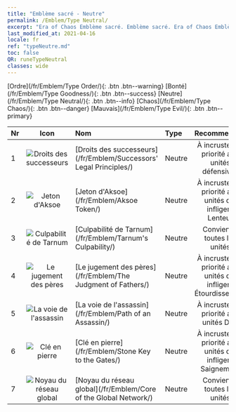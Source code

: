```yaml
---
title: "Emblème sacré - Neutre"
permalink: /Emblem/Type Neutral/
excerpt: "Era of Chaos Emblème sacré. Emblème sacré. Era of Chaos Emblème sacré Neutre. Era of Chaos Neutre"
last_modified_at: 2021-04-16
locale: fr
ref: "typeNeutre.md"
toc: false
QR: runeTypeNeutral
classes: wide
---
```


  [Ordre](/fr/Emblem/Type Order/){: .btn .btn--warning}   [Bonté](/fr/Emblem/Type Goodness/){: .btn .btn--success}   [Neutre](/fr/Emblem/Type Neutral/){: .btn .btn--info}   [Chaos](/fr/Emblem/Type Chaos/){: .btn .btn--danger}   [Mauvais](/fr/Emblem/Type Evil/){: .btn .btn--primary} 

  |  Nr  | Icon |             Nom            |    Type    |   Recommended   |
  |:-----|:--:|:----------------------------|:-----------|:---------------:|
  | 1 | ![Droits des successeurs](/images/r/rune_icon_306.png) | [Droits des successeurs](/fr/Emblem/Successors' Legal Principles/) | Neutre | À incruster en priorité aux unités défensives | 
  | 2 | ![Jeton d'Aksoe](/images/r/rune_icon_303.png) | [Jeton d'Aksoe](/fr/Emblem/Aksoe Token/) | Neutre | À incruster en priorité aux unités qui infligent Lenteur | 
  | 3 | ![Culpabilité de Tarnum](/images/r/rune_icon_305.png) | [Culpabilité de Tarnum](/fr/Emblem/Tarnum's Culpability/) | Neutre | Convient à toutes les unités | 
  | 4 | ![Le jugement des pères](/images/r/rune_icon_301.png) | [Le jugement des pères](/fr/Emblem/The Judgment of Fathers/) | Neutre | À incruster en priorité aux unités qui infligent Étourdissement | 
  | 5 | ![La voie de l'assassin](/images/r/rune_icon_107.png) | [La voie de l'assassin](/fr/Emblem/Path of an Assassin/) | Neutre | À incruster en priorité aux unités DPS | 
  | 6 | ![Clé en pierre](/images/r/rune_icon_302.png) | [Clé en pierre](/fr/Emblem/Stone Key to the Gates/) | Neutre | À incruster en priorité aux unités qui infligent Saignement | 
  | 7 | ![Noyau du réseau global](/images/r/rune_icon_304.png) | [Noyau du réseau global](/fr/Emblem/Core of the Global Network/) | Neutre | Convient à toutes les unités | 
